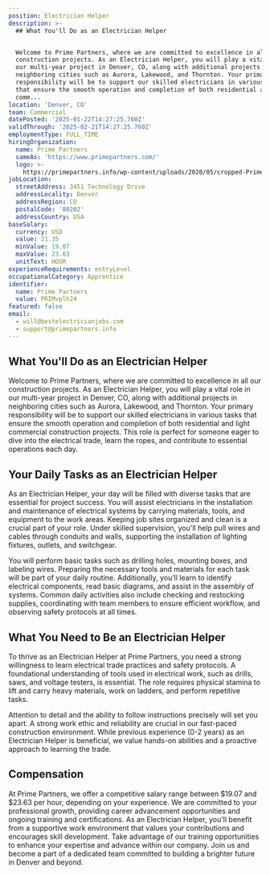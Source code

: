 ```yaml
---
position: Electrician Helper
description: >-
  ## What You'll Do as an Electrician Helper


  Welcome to Prime Partners, where we are committed to excellence in all our
  construction projects. As an Electrician Helper, you will play a vital role in
  our multi-year project in Denver, CO, along with additional projects in
  neighboring cities such as Aurora, Lakewood, and Thornton. Your primary
  responsibility will be to support our skilled electricians in various tasks
  that ensure the smooth operation and completion of both residential and light
  comm...
location: 'Denver, CO'
team: Commercial
datePosted: '2025-01-22T14:27:25.760Z'
validThrough: '2025-02-21T14:27:25.760Z'
employmentType: FULL_TIME
hiringOrganization:
  name: Prime Partners
  sameAs: 'https://www.primepartners.com/'
  logo: >-
    https://primepartners.info/wp-content/uploads/2020/05/cropped-Prime-Partners-Logo-NO-BG-1.png
jobLocation:
  streetAddress: 3451 Technology Drive
  addressLocality: Denver
  addressRegion: CO
  postalCode: '80202'
  addressCountry: USA
baseSalary:
  currency: USD
  value: 21.35
  minValue: 19.07
  maxValue: 23.63
  unitText: HOUR
experienceRequirements: entryLevel
occupationalCategory: Apprentice
identifier:
  name: Prime Partners
  value: PRIMvplh24
featured: false
email:
  - will@bestelectricianjobs.com
  - support@primepartners.info
---
```




## What You'll Do as an Electrician Helper

Welcome to Prime Partners, where we are committed to excellence in all our construction projects. As an Electrician Helper, you will play a vital role in our multi-year project in Denver, CO, along with additional projects in neighboring cities such as Aurora, Lakewood, and Thornton. Your primary responsibility will be to support our skilled electricians in various tasks that ensure the smooth operation and completion of both residential and light commercial construction projects. This role is perfect for someone eager to dive into the electrical trade, learn the ropes, and contribute to essential operations each day.

## Your Daily Tasks as an Electrician Helper

As an Electrician Helper, your day will be filled with diverse tasks that are essential for project success. You will assist electricians in the installation and maintenance of electrical systems by carrying materials, tools, and equipment to the work areas. Keeping job sites organized and clean is a crucial part of your role. Under skilled supervision, you'll help pull wires and cables through conduits and walls, supporting the installation of lighting fixtures, outlets, and switchgear.

You will perform basic tasks such as drilling holes, mounting boxes, and labeling wires. Preparing the necessary tools and materials for each task will be part of your daily routine. Additionally, you’ll learn to identify electrical components, read basic diagrams, and assist in the assembly of systems. Common daily activities also include checking and restocking supplies, coordinating with team members to ensure efficient workflow, and observing safety protocols at all times.

## What You Need to Be an Electrician Helper

To thrive as an Electrician Helper at Prime Partners, you need a strong willingness to learn electrical trade practices and safety protocols. A foundational understanding of tools used in electrical work, such as drills, saws, and voltage testers, is essential. The role requires physical stamina to lift and carry heavy materials, work on ladders, and perform repetitive tasks.

Attention to detail and the ability to follow instructions precisely will set you apart. A strong work ethic and reliability are crucial in our fast-paced construction environment. While previous experience (0-2 years) as an Electrician Helper is beneficial, we value hands-on abilities and a proactive approach to learning the trade.

## Compensation

At Prime Partners, we offer a competitive salary range between $19.07 and $23.63 per hour, depending on your experience. We are committed to your professional growth, providing career advancement opportunities and ongoing training and certifications. As an Electrician Helper, you'll benefit from a supportive work environment that values your contributions and encourages skill development. Take advantage of our training opportunities to enhance your expertise and advance within our company. Join us and become a part of a dedicated team committed to building a brighter future in Denver and beyond.